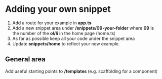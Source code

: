 # Adding your own snippet
1. Add a route for your example in **app.ts**
2. Add a new snippet area under **/snippets/09-your-folder** where **09** is the number of the **ol/li** in the home page (home.ts)
3. As far as possible keep all your code under the snippet area
4. Update **snippets/home** to reflect your new example.


## General area
Add useful starting points to **/templates** (e.g. scaffolding for a component)
